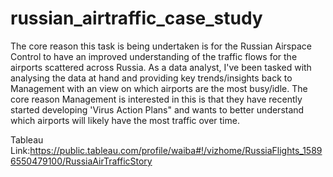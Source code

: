 # russian_airtraffic_case_study
The core reason this task is being undertaken is for the Russian Airspace Control to have an improved understanding of the traffic flows for the airports scattered across Russia.
As a data analyst, I've been tasked with analysing the data at hand and providing key trends/insights back to Management with an view on which airports are the most busy/idle. The core reason Management is interested in this is that they have recently started developing 'Virus Action Plans" and wants to better understand which airports will likely have the most traffic over time.

Tableau Link:https://public.tableau.com/profile/waiba#!/vizhome/RussiaFlights_15896550479100/RussiaAirTrafficStory

